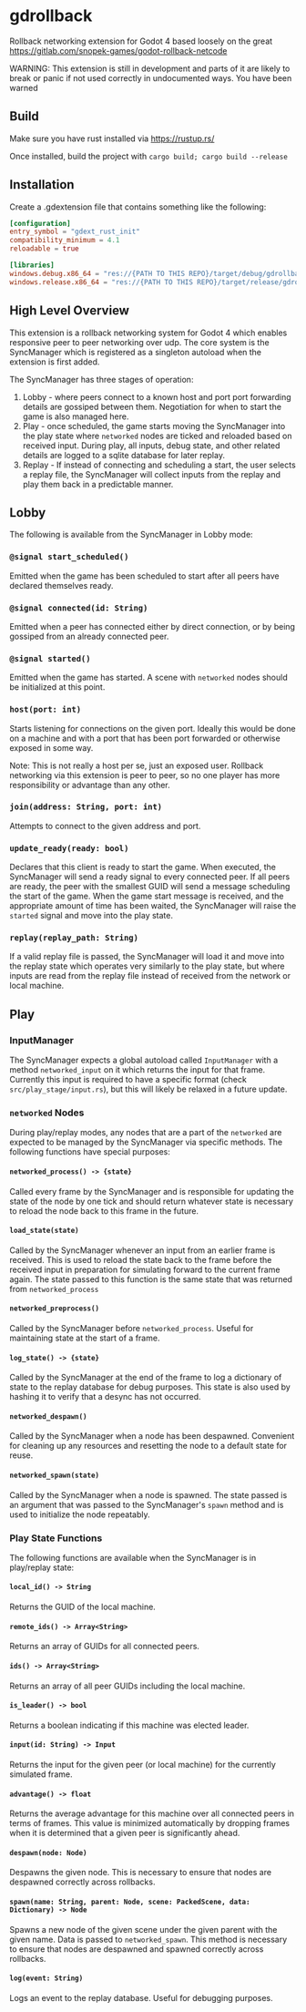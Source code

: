 # gdrollback
Rollback networking extension for Godot 4 based loosely on the great https://gitlab.com/snopek-games/godot-rollback-netcode

WARNING: This extension is still in development and parts of it
are likely to break or panic if not used correctly in
undocumented ways. You have been warned

## Build

Make sure you have rust installed via https://rustup.rs/

Once installed, build the project with `cargo build; cargo build --release`

## Installation

Create a .gdextension file that contains something like the
following:

```toml
[configuration]
entry_symbol = "gdext_rust_init"
compatibility_minimum = 4.1
reloadable = true

[libraries]
windows.debug.x86_64 = "res://{PATH TO THIS REPO}/target/debug/gdrollback.dll"
windows.release.x86_64 = "res://{PATH TO THIS REPO}/target/release/gdrollback.dll"
```

## High Level Overview

This extension is a rollback networking system for Godot 4
which enables responsive peer to peer networking over udp.
The core system is the SyncManager which is registered as a
singleton autoload when the extension is first added.


The SyncManager has three stages of operation:
1. Lobby - where peers connect to a known host and port port
   forwarding details are gossiped between them. Negotiation
   for when to start the game is also managed here.
2. Play - once scheduled, the game starts moving the
   SyncManager into the play state where `networked` nodes
   are ticked and reloaded based on received input. During
   play, all inputs, debug state, and other related details
   are logged to a sqlite database for later replay.
3. Replay - If instead of connecting and scheduling a start,
   the user selects a replay file, the SyncManager will
   collect inputs from the replay and play them back in a
   predictable manner.

## Lobby

The following is available from the SyncManager in Lobby mode:

### `@signal start_scheduled()`

Emitted when the game has been scheduled to start after all
peers have declared themselves ready.

### `@signal connected(id: String)`

Emitted when a peer has connected either by direct
connection, or by being gossiped from an already connected
peer.

### `@signal started()`

Emitted when the game has started. A scene with `networked`
nodes should be initialized at this point.

### `host(port: int)`

Starts listening for connections on the given port. Ideally
this would be done on a machine and with a port that has
been port forwarded or otherwise exposed in some way.

Note: This is not really a host per se, just an exposed
user. Rollback networking via this extension is peer to
peer, so no one player has more responsibility or advantage
than any other.

### `join(address: String, port: int)`

Attempts to connect to the given address and port.

### `update_ready(ready: bool)`

Declares that this client is ready to start the game. When
executed, the SyncManager will send a ready signal to every
connected peer. If all peers are ready, the peer with the
smallest GUID will send a message scheduling the start of
the game. When the game start message is received, and the
appropriate amount of time has been waited, the SyncManager
will raise the `started` signal and move into the play
state.

### `replay(replay_path: String)`

If a valid replay file is passed, the SyncManager will load
it and move into the replay state which operates very
similarly to the play state, but where inputs are read from
the replay file instead of received from the network or
local machine.

## Play

### InputManager

The SyncManager expects a global autoload called
`InputManager` with a method `networked_input` on it which
returns the input for that frame. Currently this input is
required to have a specific format (check 
`src/play_stage/input.rs`), but this will likely be relaxed
in a future update.

### `networked` Nodes

During play/replay modes, any nodes that are a part of the
`networked` are expected to be managed by the SyncManager
via specific methods. The following functions have special
purposes:

#### `networked_process() -> {state}`

Called every frame by the SyncManager and is responsible for
updating the state of the node by one tick and should return
whatever state is necessary to reload the node back to this
frame in the future.

#### `load_state(state)`

Called by the SyncManager whenever an input from an earlier
frame is received. This is used to reload the state back to
the frame before the received input in preparation for
simulating forward to the current frame again. The state
passed to this function is the same state that was returned
from `networked_process`

#### `networked_preprocess()`

Called by the SyncManager before `networked_process`. Useful
for maintaining state at the start of a frame.

#### `log_state() -> {state}`

Called by the SyncManager at the end of the frame to log a
dictionary of state to the replay database for debug
purposes. This state is also used by hashing it to verify
that a desync has not occurred.

#### `networked_despawn()`

Called by the SyncManager when a node has been despawned.
Convenient for cleaning up any resources and resetting the
node to a default state for reuse.

#### `networked_spawn(state)`

Called by the SyncManager when a node is spawned. The state
passed is an argument that was passed to the SyncManager's
`spawn` method and is used to initialize the node
repeatably.

### Play State Functions

The following functions are available when the SyncManager
is in play/replay state:

#### `local_id() -> String`

Returns the GUID of the local machine.

#### `remote_ids() -> Array<String>`

Returns an array of GUIDs for all connected peers.

#### `ids() -> Array<String>`

Returns an array of all peer GUIDs including the local machine.

#### `is_leader() -> bool`

Returns a boolean indicating if this machine was elected
leader.

#### `input(id: String) -> Input`

Returns the input for the given peer (or local machine) for
the currently simulated frame.

#### `advantage() -> float`

Returns the average advantage for this machine over all
connected peers in terms of frames. This value is minimized
automatically by dropping frames when it is determined that
a given peer is significantly ahead.

#### `despawn(node: Node)`

Despawns the given node. This is necessary to ensure that
nodes are despawned correctly across rollbacks.

#### `spawn(name: String, parent: Node, scene: PackedScene, data: Dictionary) -> Node`

Spawns a new node of the given scene under the given parent
with the given name. Data is passed to `networked_spawn`.
This method is necessary to ensure that nodes are despawned
and spawned correctly across rollbacks.

#### `log(event: String)`

Logs an event to the replay database. Useful for debugging
purposes.
